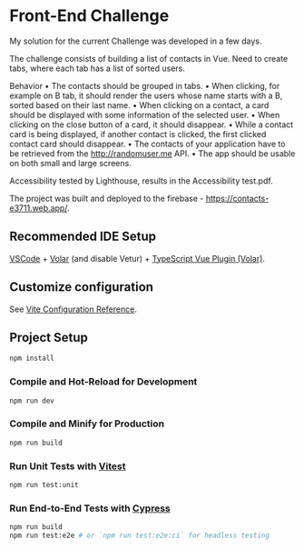 # Front-End Challenge

My solution for the current Challenge was developed in a few days.

The challenge consists of building a list of contacts in Vue. Need to
create tabs, where each tab has a list of sorted users.

Behavior 
• The contacts should be grouped in tabs.
• When clicking, for example on B tab, it should render the users whose name
starts with a B, sorted based on their last name.
• When clicking on a contact, a card should be displayed with some information
of the selected user.
• When clicking on the close button of a card, it should disappear.
• While a contact card is being displayed, if another contact is clicked, the first
clicked contact card should disappear.
• The contacts of your application have to be retrieved from the
http://randomuser.me API.
• The app should be usable on both small and large screens.

Accessibility tested by Lighthouse, results in the Accessibility test.pdf.

The project was built and deployed to the firebase - https://contacts-e3711.web.app/.

## Recommended IDE Setup

[VSCode](https://code.visualstudio.com/) + [Volar](https://marketplace.visualstudio.com/items?itemName=Vue.volar) (and disable Vetur) + [TypeScript Vue Plugin (Volar)](https://marketplace.visualstudio.com/items?itemName=Vue.vscode-typescript-vue-plugin).

## Customize configuration

See [Vite Configuration Reference](https://vitejs.dev/config/).

## Project Setup

```sh
npm install
```

### Compile and Hot-Reload for Development

```sh
npm run dev
```

### Compile and Minify for Production

```sh
npm run build
```

### Run Unit Tests with [Vitest](https://vitest.dev/)

```sh
npm run test:unit
```

### Run End-to-End Tests with [Cypress](https://www.cypress.io/)

```sh
npm run build
npm run test:e2e # or `npm run test:e2e:ci` for headless testing
```
